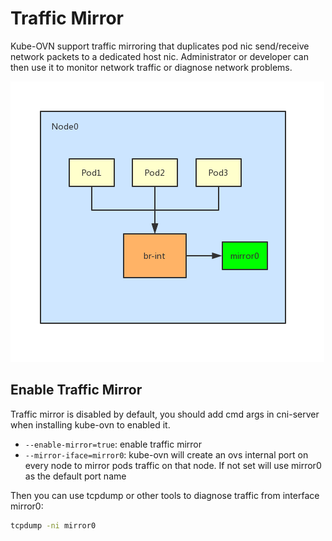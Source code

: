 # Traffic Mirror

Kube-OVN support traffic mirroring that duplicates pod nic send/receive network packets to a dedicated host nic. Administrator or developer can then use it to monitor network traffic or diagnose network problems.

![alt text](mirror.png "kube-ovn mirror")

## Enable Traffic Mirror

Traffic mirror is disabled by default, you should add cmd args in cni-server when installing kube-ovn to enabled it.
- `--enable-mirror=true`: enable traffic mirror
- `--mirror-iface=mirror0`: kube-ovn will create an ovs internal port on every node to mirror pods traffic on that node. If not set will use mirror0 as the default port name

Then you can use tcpdump or other tools to diagnose traffic from interface mirror0:

```bash
tcpdump -ni mirror0
```